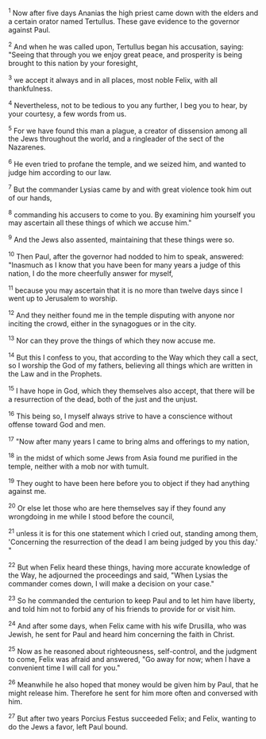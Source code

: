 <sup>1</sup> 
Now after five days Ananias the high priest came down with the elders and a certain orator named Tertullus. These gave evidence to the governor against Paul. 

<sup>2</sup> 
And when he was called upon, Tertullus began his accusation, saying: "Seeing that through you we enjoy great peace, and prosperity is being brought to this nation by your foresight, 

<sup>3</sup> 
we accept it always and in all places, most noble Felix, with all thankfulness. 

<sup>4</sup> 
Nevertheless, not to be tedious to you any further, I beg you to hear, by your courtesy, a few words from us. 

<sup>5</sup> 
For we have found this man a plague, a creator of dissension among all the Jews throughout the world, and a ringleader of the sect of the Nazarenes. 

<sup>6</sup> 
He even tried to profane the temple, and we seized him, and wanted to judge him according to our law. 

<sup>7</sup> 
But the commander Lysias came by and with great violence took him out of our hands, 

<sup>8</sup> 
commanding his accusers to come to you. By examining him yourself you may ascertain all these things of which we accuse him." 

<sup>9</sup> 
And the Jews also assented, maintaining that these things were so.

<sup>10</sup> 
Then Paul, after the governor had nodded to him to speak, answered: "Inasmuch as I know that you have been for many years a judge of this nation, I do the more cheerfully answer for myself, 

<sup>11</sup> 
because you may ascertain that it is no more than twelve days since I went up to Jerusalem to worship. 

<sup>12</sup> 
And they neither found me in the temple disputing with anyone nor inciting the crowd, either in the synagogues or in the city. 

<sup>13</sup> 
Nor can they prove the things of which they now accuse me. 

<sup>14</sup> 
But this I confess to you, that according to the Way which they call a sect, so I worship the God of my fathers, believing all things which are written in the Law and in the Prophets. 

<sup>15</sup> 
I have hope in God, which they themselves also accept, that there will be a resurrection of the dead, both of the just and the unjust. 

<sup>16</sup> 
This being so, I myself always strive to have a conscience without offense toward God and men. 

<sup>17</sup> 
"Now after many years I came to bring alms and offerings to my nation, 

<sup>18</sup> 
in the midst of which some Jews from Asia found me purified in the temple, neither with a mob nor with tumult. 

<sup>19</sup> 
They ought to have been here before you to object if they had anything against me. 

<sup>20</sup> 
Or else let those who are here themselves say if they found any wrongdoing in me while I stood before the council, 

<sup>21</sup> 
unless it is for this one statement which I cried out, standing among them, 'Concerning the resurrection of the dead I am being judged by you this day.' " 

<sup>22</sup> 
But when Felix heard these things, having more accurate knowledge of the Way, he adjourned the proceedings and said, "When Lysias the commander comes down, I will make a decision on your case." 

<sup>23</sup> 
So he commanded the centurion to keep Paul and to let him have liberty, and told him not to forbid any of his friends to provide for or visit him. 

<sup>24</sup> 
And after some days, when Felix came with his wife Drusilla, who was Jewish, he sent for Paul and heard him concerning the faith in Christ. 

<sup>25</sup> 
Now as he reasoned about righteousness, self-control, and the judgment to come, Felix was afraid and answered, "Go away for now; when I have a convenient time I will call for you." 

<sup>26</sup> 
Meanwhile he also hoped that money would be given him by Paul, that he might release him. Therefore he sent for him more often and conversed with him. 

<sup>27</sup> 
But after two years Porcius Festus succeeded Felix; and Felix, wanting to do the Jews a favor, left Paul bound.